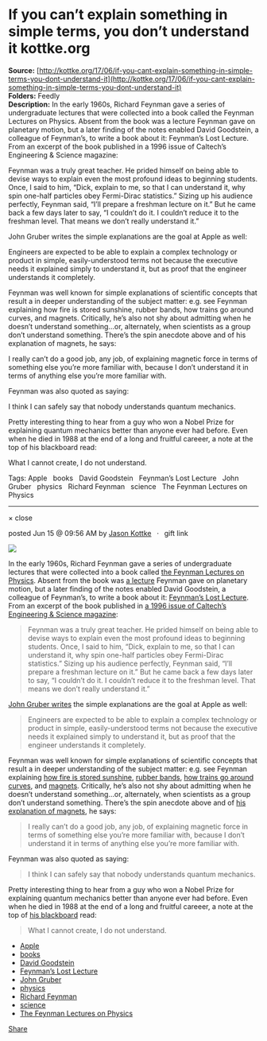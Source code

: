 # If you can’t explain something in simple terms, you don’t understand it kottke.org

**Source:** [http://kottke.org/17/06/if-you-cant-explain-something-in-simple-terms-you-dont-understand-it](http://kottke.org/17/06/if-you-cant-explain-something-in-simple-terms-you-dont-understand-it)  
**Folders:** Feedly  
**Description:** In the early 1960s, Richard Feynman gave a series of undergraduate lectures that were collected into a book called the Feynman Lectures on Physics. Absent from the book was a lecture Feynman gave on planetary motion, but a later finding of the notes enabled David Goodstein, a colleague of Feynman’s, to write a book about it: Feynman’s Lost Lecture. From an excerpt of the book published in a 1996 issue of Caltech’s Engineering & Science magazine:

Feynman was a truly great teacher. He prided himself on being able to devise ways to explain even the most profound ideas to beginning students. Once, I said to him, “Dick, explain to me, so that I can understand it, why spin one-half particles obey Fermi-Dirac statistics.” Sizing up his audience perfectly, Feynman said, “I’ll prepare a freshman lecture on it.” But he came back a few days later to say, “I couldn’t do it. I couldn’t reduce it to the freshman level. That means we don’t really understand it.”

John Gruber writes the simple explanations are the goal at Apple as well:

Engineers are expected to be able to explain a complex technology or product in simple, easily-understood terms not because the executive needs it explained simply to understand it, but as proof that the engineer understands it completely.

Feynman was well known for simple explanations of scientific concepts that result a in deeper understanding of the subject matter: e.g. see Feynman explaining how fire is stored sunshine, rubber bands, how trains go around curves, and magnets. Critically, he’s also not shy about admitting when he doesn’t understand something…or, alternately, when scientists as a group don’t understand something. There’s the spin anecdote above and of his explanation of magnets, he says:

I really can’t do a good job, any job, of explaining magnetic force in terms of something else you’re more familiar with, because I don’t understand it in terms of anything else you’re more familiar with.

Feynman was also quoted as saying:

I think I can safely say that nobody understands quantum mechanics.

Pretty interesting thing to hear from a guy who won a Nobel Prize for explaining quantum mechanics better than anyone ever had before. Even when he died in 1988 at the end of a long and fruitful careeer, a note at the top of his blackboard read:

What I cannot create, I do not understand.

Tags: Apple   books   David Goodstein   Feynman’s Lost Lecture   John Gruber   physics   Richard Feynman   science   The Feynman Lectures on Physics

---

<div>


<div>
  <div>× close</div>
  <div>
    
    
  </div>
</div>




<div>
<div>

posted <time>Jun 15 @ 09:56 AM</time> by <a href="http://www.kottke.org">Jason Kottke</a><span>  ·  <span>gift link</span></span>



</div>




<p><img src="http://kottke.org/17/06/metadata=none/plus/misc/images/feynman-blackboard.jpg"></p>

<p>In the early 1960s, Richard Feynman gave a series of undergraduate lectures that were collected into a book called <a href="https://www.amazon.com/exec/obidos/ASIN/0465023827/ref=nosim/0sil8">the Feynman Lectures on Physics</a>. Absent from the book was <a href="https://www.youtube.com/watch?v=mcD-5UfY1g0">a lecture</a> Feynman gave on planetary motion, but a later finding of the notes enabled David Goodstein, a colleague of Feynman’s, to write a book about it: <a href="https://www.amazon.com/exec/obidos/ASIN/0393319954/ref=nosim/0sil8">Feynman’s Lost Lecture</a>. From an excerpt of the book published in <a href="http://calteches.library.caltech.edu/563/2/Goodstein.pdf">a 1996 issue of Caltech’s Engineering &amp; Science magazine</a>:</p>

<blockquote><p>Feynman was a truly great teacher. He prided himself on being able to devise ways to explain even the most profound ideas to beginning students. Once, I said to him, “Dick, explain to me, so that I can understand it, why spin one-half particles obey Fermi-Dirac statistics.” Sizing up his audience perfectly, Feynman said, “I’ll prepare a freshman lecture on it.” But he came back a few days later to say, “I couldn’t do it. I couldn’t reduce it to the freshman level. That means we don’t really understand it.”</p></blockquote>

<p><a href="https://daringfireball.net/linked/2017/06/14/feynman-freshman-lecture">John Gruber writes</a> the simple explanations are the goal at Apple as well:</p>

<blockquote><p>Engineers are expected to be able to explain a complex technology or product in simple, easily-understood terms not because the executive needs it explained simply to understand it, but as proof that the engineer understands it completely.</p></blockquote>

<p>Feynman was well known for simple explanations of scientific concepts that result a in deeper understanding of the subject matter: e.g. see Feynman explaining <a href="http://kottke.org/15/03/richard-feynman-fire-is-stored-sunshine">how fire is stored sunshine</a>, <a href="http://kottke.org/13/09/richard-feynman-explains-rubber-bands">rubber bands</a>, <a href="http://kottke.org/13/04/why-dont-trains-need-differential-gears">how trains go around curves</a>, and <a href="http://kottke.org/10/02/richard-feynman-explains-magnets-sort-of">magnets</a>. Critically, he’s also not shy about admitting when he doesn’t understand something…or, alternately, when scientists as a group don’t understand something. There’s the spin anecdote above and of <a href="http://kottke.org/10/02/richard-feynman-explains-magnets-sort-of">his explanation of magnets</a>, he says:</p>

<blockquote><p>I really can’t do a good job, any job, of explaining magnetic force in terms of something else you’re more familiar with, because I don’t understand it in terms of anything else you’re more familiar with.</p></blockquote>

<p>Feynman was also quoted as saying:</p>

<blockquote><p>I think I can safely say that nobody understands quantum mechanics.</p></blockquote>

<p>Pretty interesting thing to hear from a guy who won a Nobel Prize for explaining quantum mechanics better than anyone ever had before. Even when he died in 1988 at the end of a long and fruitful careeer, a note at the top of <a href="http://archives-dc.library.caltech.edu/islandora/object/ct1%3A483">his blackboard</a> read:</p>

<blockquote><p>What I cannot create, I do not understand.</p></blockquote>

<ul><li><a href="http://kottke.org/tag/Apple">Apple</a></li><li><a href="http://kottke.org/tag/books">books</a></li><li><a href="http://kottke.org/tag/David%20Goodstein">David Goodstein</a></li><li><a href="http://kottke.org/tag/Feynman%27s%20Lost%20Lecture">Feynman’s Lost Lecture</a></li><li><a href="http://kottke.org/tag/John%20Gruber">John Gruber</a></li><li><a href="http://kottke.org/tag/physics">physics</a></li><li><a href="http://kottke.org/tag/Richard%20Feynman">Richard Feynman</a></li><li><a href="http://kottke.org/tag/science">science</a></li><li><a href="http://kottke.org/tag/The%20Feynman%20Lectures%20on%20Physics">The Feynman Lectures on Physics</a></li></ul>






<div>




<a href="https://kottke.org/17/06/if-you-cant-explain-something-in-simple-terms-you-dont-understand-it"><span>Share</span></a>
</div>

</div>








</div>




